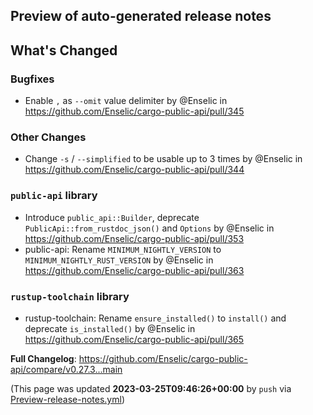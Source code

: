 ## Preview of auto-generated release notes
<!-- Release notes generated using configuration in .github/release.yml at main -->

## What's Changed
### Bugfixes
* Enable `,` as `--omit` value delimiter by @Enselic in https://github.com/Enselic/cargo-public-api/pull/345
### Other Changes
* Change `-s` / `--simplified` to be usable up to 3 times by @Enselic in https://github.com/Enselic/cargo-public-api/pull/344
### `public-api` library
* Introduce `public_api::Builder`, deprecate `PublicApi::from_rustdoc_json()` and `Options` by @Enselic in https://github.com/Enselic/cargo-public-api/pull/353
* public-api: Rename `MINIMUM_NIGHTLY_VERSION` to `MINIMUM_NIGHTLY_RUST_VERSION` by @Enselic in https://github.com/Enselic/cargo-public-api/pull/363
### `rustup-toolchain` library
* rustup-toolchain: Rename `ensure_installed()` to `install()` and deprecate `is_installed()` by @Enselic in https://github.com/Enselic/cargo-public-api/pull/365


**Full Changelog**: https://github.com/Enselic/cargo-public-api/compare/v0.27.3...main


(This page was updated **2023-03-25T09:46:26+00:00** by `push` via [Preview-release-notes.yml](https://github.com/Enselic/cargo-public-api/actions/runs/4518614861))
